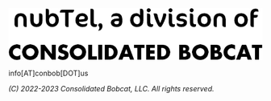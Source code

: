 <img src="/logo.png">

info[AT]conbob[DOT]us

*(C) 2022-2023 Consolidated Bobcat, LLC. All rights reserved.*